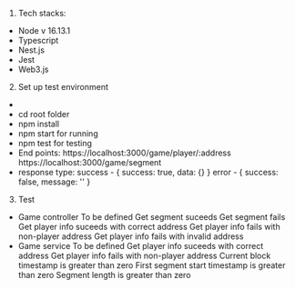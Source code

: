 1. Tech stacks:
- Node v 16.13.1
- Typescript
- Nest.js
- Jest
- Web3.js
2. Set up test environment
- 
- cd root folder
- npm install
- npm start for running
- npm test for testing
- End points:
  https://localhost:3000/game/player/:address
  https://localhost:3000/game/segment
- response type:
  success - {
    success: true,
    data: {}
  }
  error - {
    success: false,
    message: ''
  }
3. Test
- Game controller
  To be defined
  Get segment suceeds
  Get segment fails
  Get player info suceeds with correct address
  Get player info fails with non-player address
  Get player info fails with invalid address
- Game service
  To be defined
  Get player info suceeds with correct address
  Get player info fails with non-player address
  Current block timestamp is greater than zero
  First segment start timestamp is greater than zero
  Segment length is greater than zero